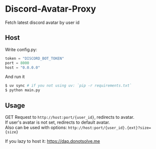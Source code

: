 # Discord-Avatar-Proxy
Fetch latest discord avatar by user id

## Host
Write config.py:
```python
token = "DISCORD_BOT_TOKEN"
port = 8000
host = "0.0.0.0"
```

And run it
```bash
$ uv sync # if you not using uv: `pip -r requirements.txt`
$ python main.py
```

## Usage
GET Request to `http://host:port/{user_id}`, redirects to avatar.  
If user's avatar is not set, redirects to default avatar.  
Also can be used with options: `http://host:port/{user_id}.{ext}?size={size}`  

If you lazy to host it: https://dap.donotsolve.me
